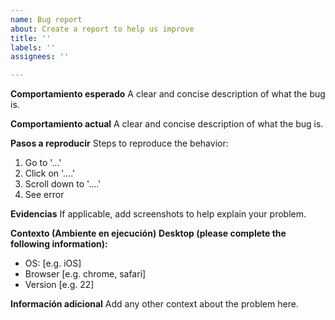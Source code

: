 ```yaml
---
name: Bug report
about: Create a report to help us improve
title: ''
labels: ''
assignees: ''

---
```


**Comportamiento esperado**
A clear and concise description of what the bug is.

**Comportamiento actual**
A clear and concise description of what the bug is.

**Pasos a reproducir**
Steps to reproduce the behavior:
1. Go to '...'
2. Click on '....'
3. Scroll down to '....'
4. See error

**Evidencias**
If applicable, add screenshots to help explain your problem.

**Contexto (Ambiente en ejecución)**
**Desktop (please complete the following information):**
 - OS: [e.g. iOS]
 - Browser [e.g. chrome, safari]
 - Version [e.g. 22]

**Información adicional**
Add any other context about the problem here.
